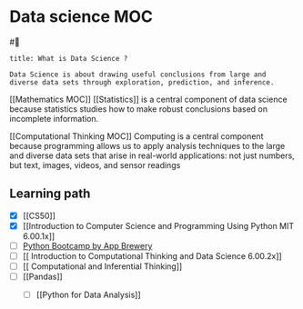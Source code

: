# Data science MOC


#🏡

```ad-question
title: What is Data Science ?

Data Science is about drawing useful conclusions from large and diverse data sets through exploration, prediction, and inference.

```

[[Mathematics MOC]]
[[Statistics]]  is a central component of data science because statistics studies how to make robust conclusions based on incomplete information. 

[[Computational Thinking MOC]] 
Computing is a central component because programming allows us to apply analysis techniques to the large and diverse data sets that arise in real-world applications: not just numbers, but text, images, videos, and sensor readings


## Learning path
 - [x]  [[CS50]]
 - [x] [[Introduction to Computer Science and Programming Using Python MIT 6.00.1x]]
- [ ]  [Python Bootcamp by App Brewery](https://www.udemy.com/course/100-days-of-code/)
 - [ ] [[ Introduction to Computational Thinking and Data Science 6.00.2x]]
 - [ ] [[ Computational and Inferential Thinking]]
 - [ ]  [[Pandas]] 
	 - [ ] [[Python for Data Analysis]]


 


